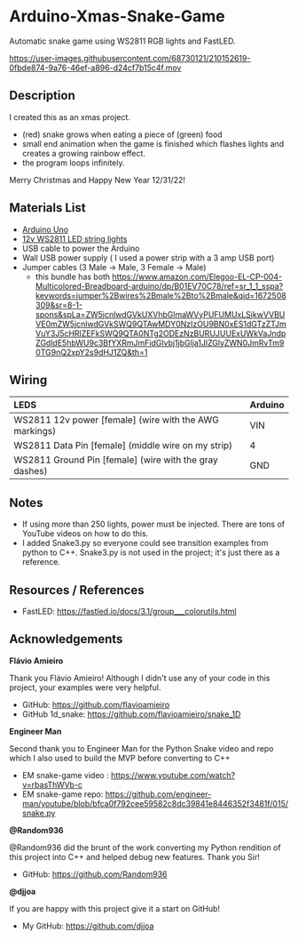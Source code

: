 # Arduino-Xmas-Snake-Game
Automatic snake game using WS2811 RGB lights and FastLED. 


https://user-images.githubusercontent.com/68730121/210152619-0fbde874-9a76-46ef-a896-d24cf7b15c4f.mov




## Description 
 I created this as an xmas project. 
- (red) snake grows when eating a piece of (green) food 
- small end animation when the game is finished which flashes lights and creates a growing rainbow effect.
- the program loops infinitely. 

Merry Christmas and Happy New Year 12/31/22! 
 
## Materials List
- [Arduino Uno](https://www.amazon.com/Arduino-A000066-ARDUINO-UNO-R3/dp/B008GRTSV6/ref=asc_df_B008GRTSV6/?tag=&linkCode=df0&hvadid=309751315916&hvpos=&hvnetw=g&hvrand=8606497603945950419&hvpone=&hvptwo=&hvqmt=&hvdev=c&hvdvcmdl=&hvlocint=&hvlocphy=9008306&hvtargid=pla-457497319401&ref=&adgrpid=67183599252&th=1) 
- [12v WS2811 LED string lights](https://www.amazon.com/dp/B06XSFT1VK?ref=ppx_yo2ov_dt_b_product_details&th=1) 
- USB cable to power the Arduino 
- Wall USB power supply ( I used a power strip with a 3 amp USB port)
- Jumper cables (3 Male -> Male, 3 Female -> Male) 
  - this bundle has both https://www.amazon.com/Elegoo-EL-CP-004-Multicolored-Breadboard-arduino/dp/B01EV70C78/ref=sr_1_1_sspa?keywords=jumper%2Bwires%2Bmale%2Bto%2Bmale&qid=1672508309&sr=8-1-spons&spLa=ZW5jcnlwdGVkUXVhbGlmaWVyPUFUMUxLSjkwVVBUVE0mZW5jcnlwdGVkSWQ9QTAwMDY0NzIzOU9BN0xES1dGTzZTJmVuY3J5cHRlZEFkSWQ9QTA0NTg2ODEzNzBURUJUUExUWkVaJndpZGdldE5hbWU9c3BfYXRmJmFjdGlvbj1jbGlja1JlZGlyZWN0JmRvTm90TG9nQ2xpY2s9dHJ1ZQ&th=1
  
## Wiring

|LEDS|Arduino|
|:--|:--|
|WS2811 12v power \[female] (wire with the AWG markings) |VIN| 
|WS2811 Data Pin \[female] (middle wire on my strip) | 4| 
|WS2811 Ground Pin \[female] (wire with the gray dashes)| GND| 

## Notes
- If using more than 250 lights, power must be injected. There are tons of YouTube videos on how to do this. 
- I added Snake3.py so everyone could see transition examples from python to C++. Snake3.py is not used in the project; it's just there as a reference. 

## Resources / References 
- FastLED: https://fastled.io/docs/3.1/group___colorutils.html

## Acknowledgements 

**Flávio Amieiro**

Thank you Flávio Amieiro! Although I didn't use any of your code in this project, your examples were very helpful.
- GitHub: https://github.com/flavioamieiro
- GitHub 1d_snake: https://github.com/flavioamieiro/snake_1D

**Engineer Man** 

Second thank you to Engineer Man for the Python Snake video and repo which I also used to build the MVP before converting to C++
- EM snake-game video : https://www.youtube.com/watch?v=rbasThWVb-c
- EM snake-game repo: https://github.com/engineer-man/youtube/blob/bfca0f792cee59582c8dc39841e8446352f3481f/015/snake.py

**@Random936**

@Random936 did the brunt of the work converting my Python rendition of this project into C++ and helped debug new features. Thank you Sir! 
- GitHub: https://github.com/Random936

**@djjoa** 

If you are happy with this project give it a start on GitHub! 
- My GitHub: https://github.com/djjoa

